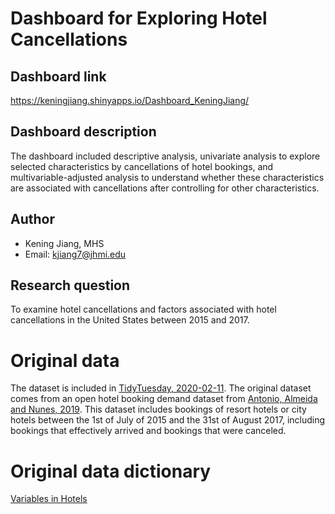 # Dashboard for Exploring Hotel Cancellations

## Dashboard link
https://keningjiang.shinyapps.io/Dashboard_KeningJiang/

## Dashboard description
The dashboard included descriptive analysis, univariate analysis to explore selected characteristics by cancellations of hotel bookings, and multivariable-adjusted analysis to understand whether these characteristics are associated with cancellations after controlling for other characteristics.
## Author
* Kening Jiang, MHS
* Email: kjiang7@jhmi.edu

## Research question

To examine hotel cancellations and factors associated with hotel cancellations in the United States between 2015 and 2017.

# Original data

The dataset is included in [TidyTuesday, 2020-02-11](https://github.com/rfordatascience/tidytuesday/tree/master/data/2020/2020-02-11#readme). The original dataset comes from an open hotel booking demand dataset from [Antonio, Almeida and Nunes, 2019](https://www.sciencedirect.com/science/article/pii/S2352340918315191#f0010). This dataset includes bookings of resort hotels or city hotels between the 1st of July of 2015 and the 31st of August 2017, including bookings that effectively arrived and bookings that were canceled.

# Original data dictionary

[Variables in Hotels](https://github.com/rfordatascience/tidytuesday/tree/master/data/2020/2020-02-11#data-dictionary)
